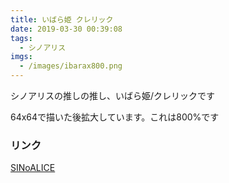 ```yaml
---
title: いばら姫 クレリック
date: 2019-03-30 00:39:08
tags:
  - シノアリス
imgs:
  - /images/ibarax800.png
---
```


シノアリスの推しの推し、いばら姫/クレリックです  

64x64で描いた後拡大しています。これは800%です

### リンク
[SINoALICE](http://sinoalice.jp)
